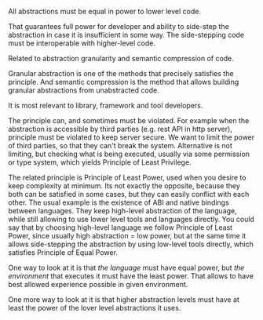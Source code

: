
All abstractions must be equal in power to lower level code.

That guarantees full power for developer and ability to side-step the abstraction in case it is insufficient in some way.
The side-stepping code must be interoperable with higher-level code.

Related to abstraction granularity and semantic compression of code.

Granular abstraction is one of the methods that precisely satisfies the principle.
And semantic compression is the method that allows building granular abstractions from unabstracted code.

It is most relevant to library, framework and tool developers.

The principle can, and sometimes must be violated. For example when the abstraction is accessible by third parties (e.g. rest API in http server), principle must be violated to keep server secure. We want to limit the power of third parties, so that they can't break the system. Alternative is not limiting, but checking what is being executed, usually via some permission or type system, which yields Principle of Least Privilege. 

The related principle is Principle of Least Power, used when you desire to keep complexity at minimum. Its not exactly the opposite, because they both can be satisfied in some cases, but they can easily conflict with each other. The usual example is the existence of ABI and native bindings between languages. They keep high-level abstraction of the language, while still allowing to use lower level tools and languages directly. 
You could say that by choosing high-level language we follow Principle of Least Power, since usually high abstraction = low power, but at the same time it allows side-stepping the abstraction by using low-level tools directly, which satisfies Principle of Equal Power.

One way to look at it is that *the language* must have equal power, but *the environment* that executes it must have the least power. That allows to have best allowed experience possible in given environment.

One more way to look at it is that higher abstraction levels must have at least the power of the lover level abstractions it uses.
